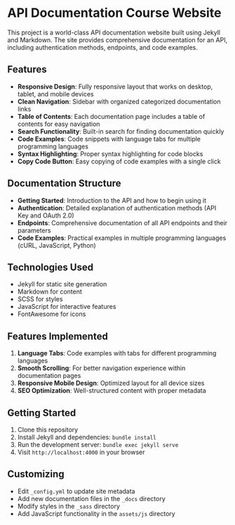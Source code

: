 # API Documentation Course Website

This project is a world-class API documentation website built using Jekyll and Markdown. The site provides comprehensive documentation for an API, including authentication methods, endpoints, and code examples.

## Features

- **Responsive Design**: Fully responsive layout that works on desktop, tablet, and mobile devices
- **Clean Navigation**: Sidebar with organized categorized documentation links
- **Table of Contents**: Each documentation page includes a table of contents for easy navigation
- **Search Functionality**: Built-in search for finding documentation quickly
- **Code Examples**: Code snippets with language tabs for multiple programming languages
- **Syntax Highlighting**: Proper syntax highlighting for code blocks
- **Copy Code Button**: Easy copying of code examples with a single click

## Documentation Structure

- **Getting Started**: Introduction to the API and how to begin using it
- **Authentication**: Detailed explanation of authentication methods (API Key and OAuth 2.0)
- **Endpoints**: Comprehensive documentation of all API endpoints and their parameters
- **Code Examples**: Practical examples in multiple programming languages (cURL, JavaScript, Python)

## Technologies Used

- Jekyll for static site generation
- Markdown for content
- SCSS for styles
- JavaScript for interactive features
- FontAwesome for icons

## Features Implemented

1. **Language Tabs**: Code examples with tabs for different programming languages
2. **Smooth Scrolling**: For better navigation experience within documentation pages
3. **Responsive Mobile Design**: Optimized layout for all device sizes
4. **SEO Optimization**: Well-structured content with proper metadata

## Getting Started

1. Clone this repository
2. Install Jekyll and dependencies: `bundle install`
3. Run the development server: `bundle exec jekyll serve`
4. Visit `http://localhost:4000` in your browser

## Customizing

- Edit `_config.yml` to update site metadata
- Add new documentation files in the `_docs` directory
- Modify styles in the `_sass` directory
- Add JavaScript functionality in the `assets/js` directory 